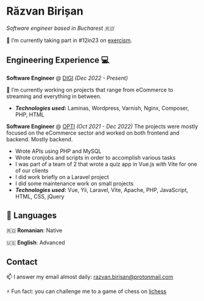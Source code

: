 # Răzvan Birișan

_Software engineer based in Bucharest 🇷🇴_ 

🌱 I’m currently taking part in #12in23 on [exercism](https://exercism.org/).

## Engineering Experience 💻

**Software Engineer** @ [DIGI](https://www.digi.ro/) _(Dec 2022 - Present)_

🔭 I’m currently working on projects that range from eCommerce to streaming and everything in between.
  - **_Technologies used:_** Laminas, Wordpress, Varnish, Nginx, Composer, PHP, HTML

**Software Engineer** @ [OPTI](https://www.opti.ro/) _(Oct 2021 - Dec 2022)_
The projects were mostly focused on the eCommerce sector and worked on both frontend and backend. Mostly backend.
  - Wrote APIs using PHP and MySQL
  - Wrote cronjobs and scripts in order to accomplish various tasks
  - I was part of a team of 2 that wrote a quiz app in Vue.js with Vite for one of our clients
  - I did work briefly on a Laravel project
  - I did some maintenance work on small projects
  - **_Technologies used:_** Vue, Yii, Laravel, Vite, Apache, PHP, JavaScript, HTML, CSS, jQuery


## 💬 Languages
🇷🇴 **Romanian**: Native

🇺🇸 **English**: Advanced

## Contact

📫 I answer my email almost daily: razvan.birisan@protonmail.com

⚡ Fun fact: you can challenge me to a game of chess on [lichess](https://lichess.org/@/Birisan_Razvan)
